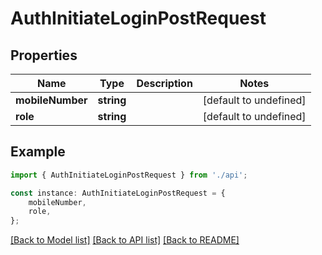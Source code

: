 # AuthInitiateLoginPostRequest


## Properties

Name | Type | Description | Notes
------------ | ------------- | ------------- | -------------
**mobileNumber** | **string** |  | [default to undefined]
**role** | **string** |  | [default to undefined]

## Example

```typescript
import { AuthInitiateLoginPostRequest } from './api';

const instance: AuthInitiateLoginPostRequest = {
    mobileNumber,
    role,
};
```

[[Back to Model list]](../README.md#documentation-for-models) [[Back to API list]](../README.md#documentation-for-api-endpoints) [[Back to README]](../README.md)
